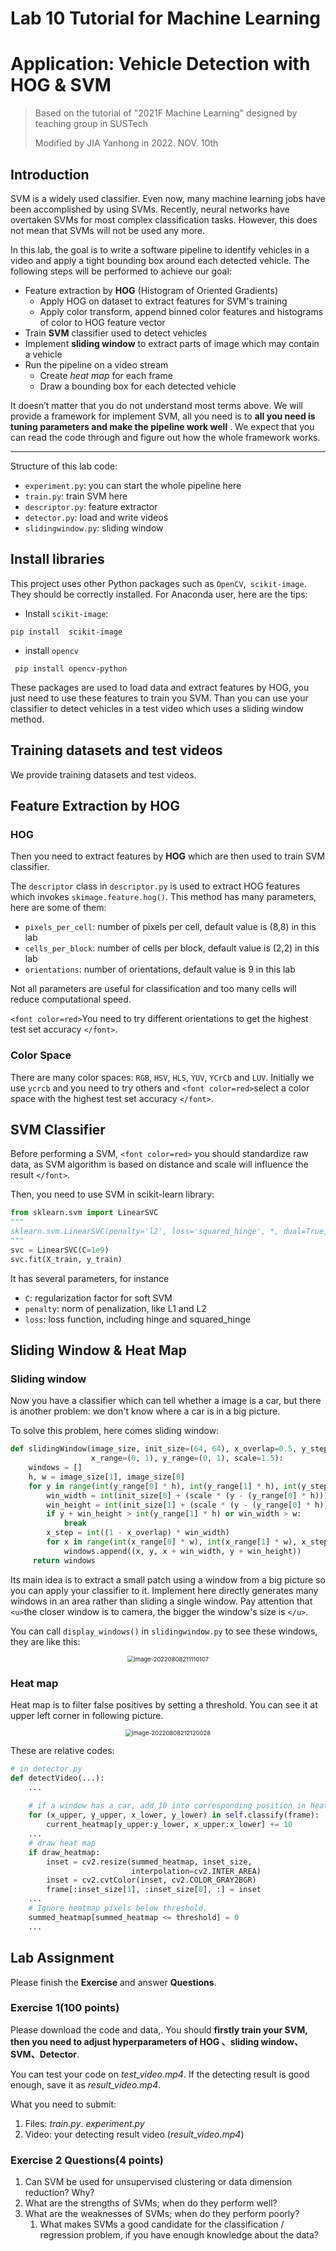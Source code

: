 # Lab 10 Tutorial for Machine Learning

# Application: Vehicle Detection with HOG & SVM

> Based on the tutorial of "2021F Machine Learning" designed by teaching group in SUSTech
>
> Modified by JIA Yanhong in 2022. NOV. 10th

## Introduction

SVM is a widely used classifier. Even now, many machine learning jobs have been accomplished by using SVMs. Recently, neural networks have overtaken SVMs for most complex classification tasks. However, this does not mean that SVMs will not be used any more.

In this lab, the goal is to write a software pipeline to identify vehicles in a video and apply a tight bounding box around each detected vehicle. The following steps will be performed to achieve our goal:

- Feature extraction by **HOG** (Histogram of Oriented Gradients)
  - Apply HOG on dataset to extract features for SVM's training
  - Apply color transform, append binned color features and histograms of color to HOG feature vector
- Train **SVM** classifier used to detect vehicles
- Implement **sliding window** to extract parts of image which may contain a vehicle
- Run the pipeline on a video stream
  - Create *heat map* for each frame
  - Draw a bounding box for each detected vehicle

It doesn’t matter that you do not understand most terms above. We will provide a framework for implement SVM, all you need is to **all you need is tuning parameters and make the pipeline work well** . We expect that you can read the code through and figure out how the whole framework works.

---

Structure of this lab code:

- `experiment.py`: you can start the whole pipeline here
- `train.py`: train SVM here
- `descriptor.py`: feature extractor
- `detector.py`: load and write videos
- `slidingwindow.py`: sliding window

## Install libraries

This project uses other Python packages such as `OpenCV`,` scikit-image`. They should be correctly installed. For Anaconda user, here are the tips:

- Install `scikit-image`:

```
pip install  scikit-image
```

- install `opencv`

```
 pip install opencv-python
```

These packages are used to load data and extract features by HOG, you just need to use these features to train you SVM. Than you can use your classifier to detect vehicles in a test video which uses a sliding window method.

## Training datasets and test videos

We provide training datasets and test videos.

## Feature Extraction by HOG

### HOG

Then you need to extract features by **HOG** which are then used to train SVM classifier.

The `descriptor` class in `descriptor.py` is used to extract HOG features which invokes `skimage.feature.hog()`. This method has many parameters, here are some of them:

- `pixels_per_cell`: number of pixels per cell, default value is (8,8) in this lab
- `cells_per_block`: number of cells per block, default value is (2,2) in this  lab
- `orientations`: number of orientations, default value is 9 in this lab

Not all parameters are useful for classification and too many cells will reduce computational speed.

`<font color=red>`You need to try different orientations to get the highest test set accuracy `</font>`.

### Color Space

There are many color spaces: `RGB`, `HSV`, `HLS`, `YUV`, `YCrCb` and `LUV`. Initially we use `ycrcb` and you need to try others and `<font color=red>`select a color space with the highest test set accuracy `</font>`.

## SVM Classifier

Before performing a SVM, `<font color=red>` you should standardize raw data, as SVM algorithm is based on distance and scale will influence the result `</font>`.

Then, you need to use SVM in scikit-learn library:

```python
from sklearn.svm import LinearSVC
"""
sklearn.svm.LinearSVC(penalty='l2', loss='squared_hinge', *, dual=True, tol=0.0001, C=1.0,multi_class='ovr', fit_intercept=True, intercept_scaling=1, class_weight=None, verbose=0, random_state=None, max_iter=1000)
"""
svc = LinearSVC(C=1e9)
svc.fit(X_train, y_train)

```

 It has several parameters, for instance

- `C`: regularization factor for soft SVM
- `penalty`: norm of penalization, like L1 and L2
- `loss`: loss function, including hinge and squared_hinge

## Sliding Window & Heat Map

### Sliding window

Now you have a classifier which can tell whether a image is a car, but there is another problem: we don't know where a car is in a big picture.

To solve this problem, here comes sliding window:

```python
def slidingWindow(image_size, init_size=(64, 64), x_overlap=0.5, y_step=0.05,
                  x_range=(0, 1), y_range=(0, 1), scale=1.5):
	windows = []
	h, w = image_size[1], image_size[0]
    for y in range(int(y_range[0] * h), int(y_range[1] * h), int(y_step * h)):
        win_width = int(init_size[0] + (scale * (y - (y_range[0] * h))))
        win_height = int(init_size[1] + (scale * (y - (y_range[0] * h))))
        if y + win_height > int(y_range[1] * h) or win_width > w:
            break
        x_step = int((1 - x_overlap) * win_width)
        for x in range(int(x_range[0] * w), int(x_range[1] * w), x_step):
            windows.append((x, y, x + win_width, y + win_height))
     return windows
```

Its main idea is to extract a small patch using a window from a big picture so you can apply your classifier to it. Implement here directly generates many windows in an area rather than sliding a single window. Pay attention that `<u>`the closer window is to camera, the bigger the window's size is `</u>`.

You can call `display_windows()` in `slidingwindow.py` to see these windows, they are like this:

<center><img src="images/image-20220808211110107.png" alt="image-20220808211110107" style="zoom:67%;" /> </center>

### Heat map

Heat map is to filter false positives by setting a threshold. You can see it at upper left corner in following picture.

<center><img src="images/image-20220808212120028.png" alt="image-20220808212120028" style="zoom:67%;" /> </center>

These are relative codes:

```python
# in detector.py
def detectVideo(...):
    ...
  
   	# if a window has a car, add 10 into corresponding position in heat map
    for (x_upper, y_upper, x_lower, y_lower) in self.classify(frame):
        current_heatmap[y_upper:y_lower, x_upper:x_lower] += 10
    ...
    # draw heat map
    if draw_heatmap:
        inset = cv2.resize(summed_heatmap, inset_size,
                           interpolation=cv2.INTER_AREA)
        inset = cv2.cvtColor(inset, cv2.COLOR_GRAY2BGR)
        frame[:inset_size[1], :inset_size[0], :] = inset
    ...
    # Ignore heatmap pixels below threshold.
    summed_heatmap[summed_heatmap <= threshold] = 0
    ...
```

## Lab Assignment

Please finish the **Exercise** and answer **Questions**.

### Exercise 1(100 points)

Please download the code and data,. You should **firstly train your SVM, then you need to adjust hyperparameters of HOG 、sliding window、SVM、Detector**.

You can test your code on *test_video.mp4*. If the detecting result is good enough, save it as *result_video.mp4*.

What you need to submit:

1. Files: *train.py*. *experiment.py*
2. Video: your detecting result video (*result_video.mp4*)

### Exercise 2 Questions(4 points)

1. Can SVM be used for unsupervised clustering or data dimension reduction? Why?
2. What are the strengths of SVMs; when do they perform well?
3. What are the weaknesses of SVMs; when do they perform poorly?
   1. What makes SVMs a good candidate for the classification / regression problem, if you have enough knowledge about the data?
